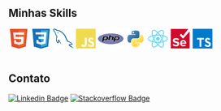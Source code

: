 
<h2>Minhas Skills</h2>
<div>
  <img alt="HTML" src="https://raw.githubusercontent.com/devicons/devicon/master/icons/html5/html5-original.svg" style="max-width: 100%;" width="40" height="40" align="middle" title="HTML">
  
  <img alt="CSS" src="https://raw.githubusercontent.com/devicons/devicon/master/icons/css3/css3-original.svg" style="max-width: 100%;" width="40" height="40" align="middle" title="CSS">

  <img alt="MySQL" src="https://raw.githubusercontent.com/devicons/devicon/master/icons/mysql/mysql-original.svg" style="max-width: 100%;" width="40" height="40" align="middle" title="MySQL">
  
  <img alt="Javascript" src="https://raw.githubusercontent.com/devicons/devicon/master/icons/javascript/javascript-plain.svg" style="max-width: 100%;" width="40" height="40" align="middle" title="JavaScript">
  
  <img alt="PHP" src="https://raw.githubusercontent.com/devicons/devicon/master/icons/php/php-original.svg" style="max-width: 100%;" width="50" height="40" align="middle" title="PHP"> 

  <img alt="Python" src="https://raw.githubusercontent.com/devicons/devicon/master/icons/python/python-original.svg" style="max-width: 100%;" width="40" height="40" align="middle" title="Python">

  <img alt="ReactJS" src="https://raw.githubusercontent.com/devicons/devicon/master/icons/react/react-original.svg" style="max-width: 100%;" width="40" height="40" align="middle" title="ReactJS">

  <img alt="Selenium" src="https://raw.githubusercontent.com/devicons/devicon/master/icons/selenium/selenium-original.svg" style="max-width: 100%;" width="40" height="40" align="middle" title="Selenium">

  <img alt="Typescript" src="https://raw.githubusercontent.com/devicons/devicon/master/icons/typescript/typescript-original.svg" style="max-width: 100%;" width="40" height="40" align="middle" title="Typescript">

</div> 
<br>

<div>
<h2>Contato</h2>
  
  [![Linkedin Badge](https://img.shields.io/badge/-LinkedIn-blue?style=flat-square&logo=Linkedin&logoColor=white&link=https://www.linkedin.com/in/fladoliveira)](https://www.linkedin.com/in/fladoliveira)
[![Stackoverflow Badge]( 	https://img.shields.io/badge/Stack_Overflow-FE7A16?style=flat-square&logo=stack-overflow&logoColor=white&link=https://pt.stackoverflow.com/users/76896/fl%C3%A1vio)](https://pt.stackoverflow.com/users/76896/fl%C3%A1vio)
</div>




